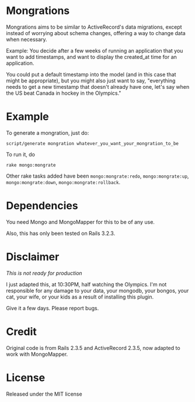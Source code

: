 Mongrations
===========

Mongrations aims to be similar to ActiveRecord's data migrations, except
instead of worrying about schema changes, offering a way to change data when
necessary. 

Example: You decide after a few weeks of running an application that you want
to add timestamps, and want to display the created_at time for an application.

You could put a default timestamp into the model (and in this case that might
be appropriate), but you might also just want to say, "everything needs to get
a new timestamp that doesn't already have one, let's say when the US beat
Canada in hockey in the Olympics."


Example
=======

To generate a mongration, just do:

`script/generate mongration whatever_you_want_your_mongration_to_be`

To run it, do

`rake mongo:mongrate`

Other rake tasks added have been `mongo:mongrate:redo`, `mongo:mongrate:up`, `mongo:mongrate:down`, `mongo:mongrate:rollback`.


Dependencies
============

You need Mongo and MongoMapper for this to be of any use.

Also, this has only been tested on Rails 3.2.3.

Disclaimer
==========

*This is not ready for production*

I just adapted this, at 10:30PM, half watching the Olympics. I'm not responsible 
for any damage to your data, your mongodb, your bongos, your cat, your wife, or 
your kids as a result of installing this plugin.

Give it a few days. Please report bugs. 

Credit
======
Original code is from Rails 2.3.5 and ActiveRecord 2.3.5, now adapted to work
with MongoMapper.

License
=======
Released under the MIT license

